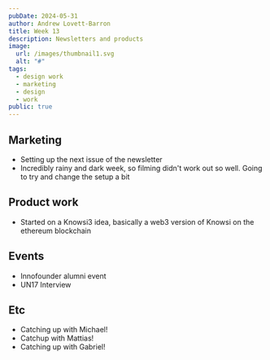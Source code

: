 ```yaml
---
pubDate: 2024-05-31
author: Andrew Lovett-Barron
title: Week 13
description: Newsletters and products
image:
  url: /images/thumbnail1.svg
  alt: "#"
tags:
  - design work
  - marketing
  - design
  - work
public: true
---
```


## Marketing

- Setting up the next issue of the newsletter
- Incredibly rainy and dark week, so filming didn't work out so well. Going to try and change the setup a bit

## Product work

- Started on a Knowsi3 idea, basically a web3 version of Knowsi on the ethereum blockchain

## Events

- Innofounder alumni event
- UN17 Interview

## Etc

- Catching up with Michael!
- Catchup with Mattias!
- Catching up with Gabriel!
